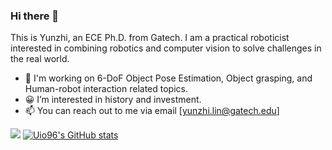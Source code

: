 ### Hi there 👋

This is Yunzhi, an ECE Ph.D. from Gatech. I am a practical roboticist interested in combining robotics and computer vision to solve challenges in the real world. 

- 🔭 I'm working on 6-DoF Object Pose Estimation, Object grasping, and Human-robot interaction related topics. 
- 😀 I’m interested in history and investment.
- :mailbox: You can reach out to me via email [yunzhi.lin@gatech.edu]

![](https://github-profile-summary-cards.vercel.app/api/cards/profile-details?username=Uio96&theme=vue)
[![Uio96's GitHub stats](https://github-readme-stats.vercel.app/api?username=Uio96)](https://github.com/anuraghazra/github-readme-stats)
